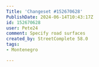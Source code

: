 ```yaml
---
Title: 'Changeset #152670628'
PublishDate: 2024-06-14T10:43:17Z
id: 152670628
user: Pete24
comment: Specify road surfaces
created_by: StreetComplete 58.0
tags:
- Montenegro

---
```

